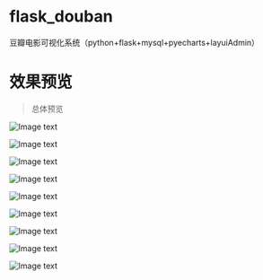 # flask_douban
豆瓣电影可视化系统（python+flask+mysql+pyecharts+layuiAdmin）

# 效果预览
> 总体预览

![Image text](https://github.com/hxy-111/images/tree/master/douban/login.png)

![Image text](https://github.com/hxy-111/images/tree/master/douban/index.png)

![Image text](https://github.com/hxy-111/images/tree/master/douban/echarts1.png)

![Image text](https://github.com/hxy-111/images/tree/master/douban/echarts2.png)

![Image text](https://github.com/hxy-111/images/tree/master/douban/echarts3.png)

![Image text](https://github.com/hxy-111/images/tree/master/douban/echarts4.png)

![Image text](https://github.com/hxy-111/images/tree/master/douban/echarts5.png)

![Image text](https://github.com/hxy-111/images/tree/master/douban/echarts6.png)

![Image text](https://github.com/hxy-111/images/tree/master/douban/echarts7.png)
